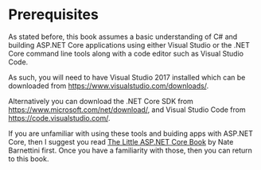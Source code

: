 # Prerequisites

As stated before, this book assumes a basic understanding of C# and building ASP.NET Core applications using either Visual Studio or the .NET Core command line tools along with a code editor such as Visual Studio Code.

As such, you will need to have Visual Studio 2017 installed which can be downloaded from https://www.visualstudio.com/downloads/.

Alternatively you can download the .NET Core SDK from https://www.microsoft.com/net/download/, and Visual Studio Code from https://code.visualstudio.com/.

If you are unfamiliar with using these tools and buiding apps with ASP.NET Core, then I suggest you read [The Little ASP.NET Core Book](https://www.recaffeinate.co/book/) by Nate Barnettini first. Once you have a familiarity with those, then you can return to this book.

